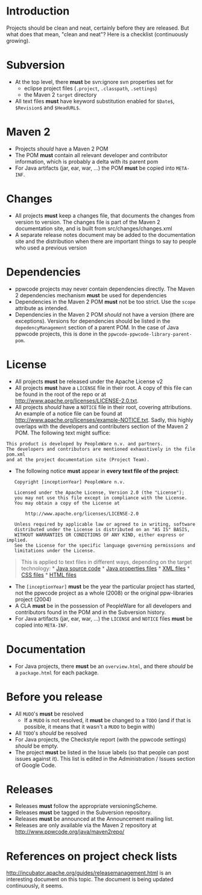 # Introduction #

Projects should be clean and neat, certainly before they are released. But what does that mean, "clean and neat"? Here is a checklist (continuously growing).


# Subversion #

  * At the top level, there **must** be svn:ignore svn properties set for
    * eclipse project files (`.project`, `.classpath`, `.settings`)
    * the Maven 2 `target` directory
  * All text files **must** have keyword substitution enabled for `$Date$`, `$Revision$` and `$HeadURL$`.


# Maven 2 #

  * Projects _should_ have a Maven 2 POM
  * The POM **must** contain all relevant developer and contributor information, which is probably a delta with its parent pom
  * For Java artifacts (jar, ear, war, ...) the POM **must** be copied into `META-INF`.


# Changes #

  * All projects **must** keep a changes file, that documents the changes from version to version. The changes file is part of the Maven 2 documentation site, and is built from src/changes/changes.xml
  * A separate release notes document may be added to the documentation site and the distribution when there are important things to say to people who used a previous version


# Dependencies #

  * ppwcode projects may never contain dependencies directly. The Maven 2 dependencies mechanism **must** be used for dependencies
  * Dependencies in the Maven 2 POM **must** not be too strict. Use the `scope` attribute as intended.
  * Dependencies in the Maven 2 POM _should_ not have a version (there are exceptions). Versions for dependencies should be listed in the `depedencyManagement` section of a parent POM. In the case of Java ppwcode projects, this is done in the `ppwcode-ppwcode-library-parent-pom`.


# License #

  * All projects **must** be released under the Apache License v2
  * All projects **must** have a `LICENSE` file in their root. A copy of this file can be found in the root of the repo or at http://www.apache.org/licenses/LICENSE-2.0.txt.
  * All projects _should_ have a `NOTICE` file in their root, covering attributions. An example of a notice file can be found at http://www.apache.org/licenses/example-NOTICE.txt. Sadly, this highly overlaps with the developers and contributers section of the Maven 2 POM. The following text might suffice:
```
This product is developed by PeopleWare n.v. and partners.
The developers and contributors are mentioned exhaustively in the file pom.xml
and at the project documentation site (Project Team).
```
  * The following notice **must** appear in **every text file of the project**:
```
   Copyright [inceptionYear] PeopleWare n.v.

   Licensed under the Apache License, Version 2.0 (the "License");
   you may not use this file except in compliance with the License.
   You may obtain a copy of the License at

       http://www.apache.org/licenses/LICENSE-2.0

   Unless required by applicable law or agreed to in writing, software
   distributed under the License is distributed on an "AS IS" BASIS,
   WITHOUT WARRANTIES OR CONDITIONS OF ANY KIND, either express or implied.
   See the License for the specific language governing permissions and
   limitations under the License.
```
> This is applied to text files in different ways, depending on the target technology:
    * [Java source code](licenseNoticeJavaSource.md)
    * [Java properties files](licenseNoticeJavaProperties.md)
    * [XML files](licenseNoticeXml.md)
    * [CSS files](licenseNoticeCss.md)
    * [HTML files](licenseNoticeHtml.md)
  * The `[inceptionYear]` **must** be the year the particular project has started, not the ppwcode project as a whole (2008) or the original ppw-libraries project (2004)
  * A CLA **must** be in the possession of PeopleWare for all developers and contributors found in the POM and in the Subversion history.
  * For Java artifacts (jar, ear, war, ...) the `LICENSE` and `NOTICE` files **must** be copied into `META-INF`.


# Documentation #

  * For Java projects, there **must** be an `overview.html`, and there _should_ be a `package.html` for each package.

# Before you release #

  * All `MUDO`'s **must** be resolved
    * If a `MUDO` is not resolved, it **must** be changed to a `TODO` (and if that is possible, it means that it wasn't a `MUDO` to begin with)
  * All `TODO`'s _should_ be resolved
  * For Java projects, the Checkstyle report (with the ppwcode settings) _should_ be empty.
  * The project **must** be listed in the Issue labels (so that people can post issues against it). This list is edited in the Administration / Issues section of Google Code.

# Releases #

  * Releases **must** follow the appropriate versioningScheme.
  * Releases **must** be tagged in the Subversion repository.
  * Releases **must** be announced at the Announcement mailing list.
  * Releases are only available via the Maven 2 repository at http://www.ppwcode.org/java/maven2repo/


# References on project check lists #
http://incubator.apache.org/guides/releasemanagement.html is an interesting document on this topic. The document is being updated continuously, it seems.